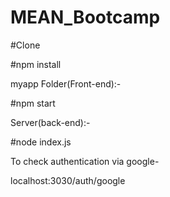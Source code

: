 # MEAN_Bootcamp

#Clone

#npm install

myapp Folder(Front-end):-

#npm start

Server(back-end):-

#node index.js

To check authentication via google-

localhost:3030/auth/google
